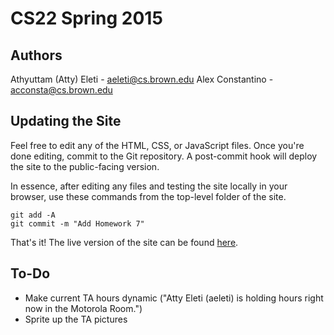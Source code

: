 # CS22 Spring 2015

## Authors

Athyuttam (Atty) Eleti - [aeleti@cs.brown.edu](mailto:aeleti@cs.brown.edu)
Alex Constantino - [acconsta@cs.brown.edu](mailto:acconsta@cs.brown.edu)

## Updating the Site

Feel free to edit any of the HTML, CSS, or JavaScript files. Once you're done editing, commit to the Git repository. A post-commit hook will deploy the site to the public-facing version.

In essence, after editing any files and testing the site locally in your browser, use these commands from the top-level folder of the site.

```
git add -A
git commit -m "Add Homework 7"
```

That's it! The live version of the site can be found [here](http://cs.brown.edu/courses/csci0220/).

## To-Do

- Make current TA hours dynamic ("Atty Eleti (aeleti) is holding hours right now in the Motorola Room.")
- Sprite up the TA pictures